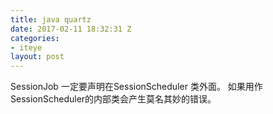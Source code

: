 ```yaml
---
title: java quartz
date: 2017-02-11 18:32:31 Z
categories:
- iteye
layout: post
---
```


SessionJob 一定要声明在SessionScheduler 类外面。 如果用作SessionScheduler的内部类会产生莫名其妙的错误。